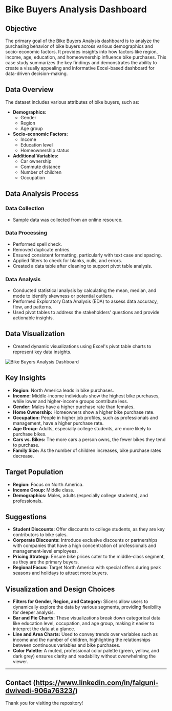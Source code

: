 # Bike Buyers Analysis Dashboard

## Objective
The primary goal of the Bike Buyers Analysis dashboard is to analyze the purchasing behavior of bike buyers across various demographics and socio-economic factors. It provides insights into how factors like region, income, age, education, and homeownership influence bike purchases. This case study summarizes the key findings and demonstrates the ability to create a visually appealing and informative Excel-based dashboard for data-driven decision-making.

## Data Overview
The dataset includes various attributes of bike buyers, such as:

- **Demographics:**
  - Gender
  - Region
  - Age group
- **Socio-economic Factors:**
  - Income
  - Education level
  - Homeownership status
- **Additional Variables:**
  - Car ownership
  - Commute distance
  - Number of children
  - Occupation

## Data Analysis Process

### Data Collection
- Sample data was collected from an online resource.

### Data Processing
- Performed spell check.
- Removed duplicate entries.
- Ensured consistent formatting, particularly with text case and spacing.
- Applied filters to check for blanks, nulls, and errors.
- Created a data table after cleaning to support pivot table analysis.

### Data Analysis
- Conducted statistical analysis by calculating the mean, median, and mode to identify skewness or potential outliers.
- Performed Exploratory Data Analysis (EDA) to assess data accuracy, flow, and patterns.
- Used pivot tables to address the stakeholders' questions and provide actionable insights.

## Data Visualization
- Created dynamic visualizations using Excel's pivot table charts to represent key data insights.

 ![Bike Buyers Analysis Dashboard](https://github.com/user-attachments/assets/09a2e9e8-4720-4ae9-bcf6-184510963ad2)

## Key Insights
- **Region:** North America leads in bike purchases.
- **Income:** Middle-income individuals show the highest bike purchases, while lower and higher-income groups contribute less.
- **Gender:** Males have a higher purchase rate than females.
- **Home Ownership:** Homeowners show a higher bike purchase rate.
- **Occupation:** People in higher job profiles, such as professionals and management, have a higher purchase rate.
- **Age Group:** Adults, especially college students, are more likely to purchase bikes.
- **Cars vs. Bikes:** The more cars a person owns, the fewer bikes they tend to purchase.
- **Family Size:** As the number of children increases, bike purchase rates decrease.

## Target Population
- **Region:** Focus on North America.
- **Income Group:** Middle class.
- **Demographics:** Males, adults (especially college students), and professionals.

## Suggestions
- **Student Discounts:** Offer discounts to college students, as they are key contributors to bike sales.
- **Corporate Discounts:** Introduce exclusive discounts or partnerships with companies that have a high concentration of professionals and management-level employees.
- **Pricing Strategy:** Ensure bike prices cater to the middle-class segment, as they are the primary buyers.
- **Regional Focus:** Target North America with special offers during peak seasons and holidays to attract more buyers.

## Visualization and Design Choices
- **Filters for Gender, Region, and Category:** Slicers allow users to dynamically explore the data by various segments, providing flexibility for deeper analysis.
- **Bar and Pie Charts:** These visualizations break down categorical data like education level, occupation, and age group, making it easier to interpret the data at a glance.
- **Line and Area Charts:** Used to convey trends over variables such as income and the number of children, highlighting the relationships between continuous variables and bike purchases.
- **Color Palette:** A muted, professional color palette (green, yellow, and dark grey) ensures clarity and readability without overwhelming the viewer.

---
## Contact (https://www.linkedin.com/in/falguni-dwivedi-906a76323/)

Thank you for visiting the repository!




